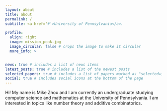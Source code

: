 ```yaml
---
layout: about
title: about
permalink: /
subtitle: <a href='#'>University of Pennsylvania</a>.

profile:
  align: right
  image: mission_peak.jpg
  image_circular: false # crops the image to make it circular
  more_info: >


news: true # includes a list of news items
latest_posts: true # includes a list of the newest posts
selected_papers: true # includes a list of papers marked as "selected={true}"
social: true # includes social icons at the bottom of the page
---
```


Hi! My name is Mike Zhou and I am currently an undergraduate studying computer science and mathematics at the University of Pennsylvania. I am interested in topics like number theory and additive combinatorics.